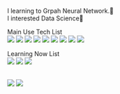 I learning to Grpah Neural Network.🌱<br>
I interested Data Science👯

<!-- <img src="https://img.shields.io/badge/쓰고자하는_텍스트-컬러코드?style=flat-square&logo=simpleicons에서_아이콘이름&logoColor=white"/></a>&nbsp  -->
Main Use Tech List<br>
<img src="https://img.shields.io/badge/Python-3766AB?style=flat-square&logo=Python&logoColor=white"/></a>
<img src="https://img.shields.io/badge/CUDA_C/C++_basic-76B900?style=flat-square&logo=Nvidia&logoColor=white"/></a>
<img src="https://img.shields.io/badge/Neo4j-008CC1?style=flat-square&logo=Neo4j&logoColor=white"/></a>
<img src="https://img.shields.io/badge/go-00ADD8?style=flat-square&logo=go&logoColor=white"/></a>
<img src="https://img.shields.io/badge/C//C++-A8B9CC?style=flat-square&logo=C&logoColor=white"/></a>
<img src="https://img.shields.io/badge/Flask-000000?style=flat-square&logo=Flask&logoColor=white"/></a>
<img src="https://img.shields.io/badge/PyTorch-EE4C2C?style=flat-square&logo=PyTorch&logoColor=white"/></a>
<img src="https://img.shields.io/badge/OpenCV-5C3EE8?style=flat-square&logo=OpenCV&logoColor=white"/></a>
<img src="https://img.shields.io/badge/Tensorflow-FF6F00?style=flat-square&logo=Tensorflow&logoColor=white"/></a>
<br>

Learning Now List<br>
<img src="https://img.shields.io/badge/OpenGL-5586A4?style=flat-square&logo=OpenGL&logoColor=white"/></a>
<img src="https://img.shields.io/badge/Unity-FFFFFF?style=flat-square&logo=Unity&logoColor=black"/></a>
<img src="https://img.shields.io/badge/Docker-2496ED?style=flat-square&logo=Docker&logoColor=white"/></a>

<br> <img src ="https://github-readme-stats.vercel.app/api?username=ChoiMunbong"/></a>
<img src = "https://github-readme-stats.vercel.app/api/top-langs/?username=ChoiMunbong"/></a>


<!--
**ChoiMunbong/ChoiMunbong** is a ✨ _special_ ✨ repository because its `README.md` (this file) appears on your GitHub profile.

Here are some ideas to get you started:

- 🔭 I’m currently working on ...
- 🌱 I’m currently learning ...
- 👯 I’m looking to collaborate on ...
- 🤔 I’m looking for help with ...
- 💬 Ask me about ...
- 📫 How to reach me: ...
- 😄 Pronouns: ...
- ⚡ Fun fact: ...
-->


